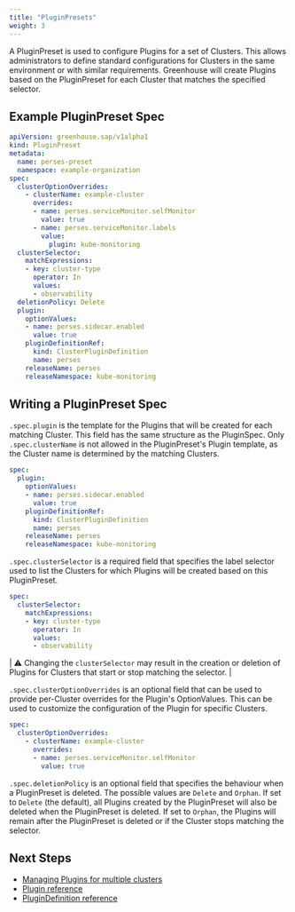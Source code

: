```yaml
---
title: "PluginPresets"
weight: 3
---
```


A PluginPreset is used to configure Plugins for a set of Clusters. This allows administrators to define standard configurations for Clusters in the same environment or with similar requirements. Greenhouse will create Plugins based on the PluginPreset for each Cluster that matches the specified selector.

## Example PluginPreset Spec

```yaml
apiVersion: greenhouse.sap/v1alpha1
kind: PluginPreset
metadata:
  name: perses-preset
  namespace: example-organization
spec:
  clusterOptionOverrides:
    - clusterName: example-cluster
      overrides:
      - name: perses.serviceMonitor.selfMonitor
        value: true
      - name: perses.serviceMonitor.labels
        value:
          plugin: kube-monitoring
  clusterSelector:
    matchExpressions:
    - key: cluster-type
      operator: In
      values:
      - observability
  deletionPolicy: Delete
  plugin:
    optionValues:
    - name: perses.sidecar.enabled
      value: true
    pluginDefinitionRef:
      kind: ClusterPluginDefinition
      name: perses
    releaseName: perses
    releaseNamespace: kube-monitoring
```

## Writing a PluginPreset Spec

`.spec.plugin` is the template for the Plugins that will be created for each matching Cluster. This field has the same structure as the PluginSpec. Only `.spec.clusterName` is not allowed in the PluginPreset's Plugin template, as the Cluster name is determined by the matching Clusters.

```yaml
spec:
  plugin:
    optionValues:
    - name: perses.sidecar.enabled
      value: true
    pluginDefinitionRef:
      kind: ClusterPluginDefinition
      name: perses
    releaseName: perses
    releaseNamespace: kube-monitoring
```

`.spec.clusterSelector` is a required field that specifies the label selector used to list the Clusters for which Plugins will be created based on this PluginPreset.

```yaml
spec:
  clusterSelector:
    matchExpressions:
    - key: cluster-type
      operator: In
      values:
      - observability
```

| :warning: Changing the `clusterSelector` may result in the creation or deletion of Plugins for Clusters that start or stop matching the selector. |

`.spec.clusterOptionOverrides` is an optional field that can be used to provide per-Cluster overrides for the Plugin's OptionValues. This can be used to customize the configuration of the Plugin for specific Clusters.

```yaml
spec:
  clusterOptionOverrides:
    - clusterName: example-cluster
      overrides:
      - name: perses.serviceMonitor.selfMonitor
        value: true
```

`.spec.deletionPolicy` is an optional field that specifies the behaviour when a PluginPreset is deleted. The possible values are `Delete` and `Orphan`. If set to `Delete` (the default), all Plugins created by the PluginPreset will also be deleted when the PluginPreset is deleted. If set to `Orphan`, the Plugins will remain after the PluginPreset is deleted or if the Cluster stops matching the selector.

## Next Steps

- [Managing Plugins for multiple clusters](./../../../user-guides/plugin/plugin-management)
- [Plugin reference](./../plugin)
- [PluginDefinition reference](./../plugindefinition)
